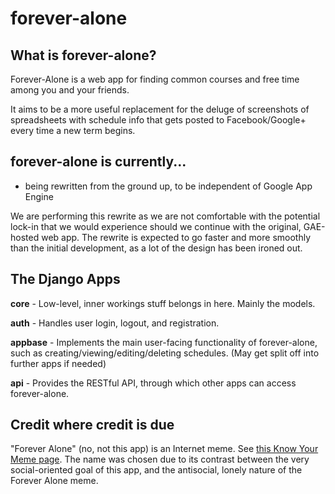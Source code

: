 forever-alone
=============

What is forever-alone?
-----------------------------
Forever-Alone is a web app for finding common courses and free time among you
and your friends.

It aims to be a more useful replacement for the deluge of screenshots of
spreadsheets with schedule info that gets posted to Facebook/Google+ every
time a new term begins.


forever-alone is currently...
-----------------------------

 * being rewritten from the ground up, to be independent of Google App Engine

We are performing this rewrite as we are not comfortable with the potential lock-in
that we would experience should we continue with the original, GAE-hosted web app.
The rewrite is expected to go faster and more smoothly than the initial development,
as a lot of the design has been ironed out.


The Django Apps
---------------
**core** - Low-level, inner workings stuff belongs in here. Mainly the models.

**auth** - Handles user login, logout, and registration.

**appbase** - Implements the main user-facing functionality of forever-alone, such as
creating/viewing/editing/deleting schedules. (May get split off into further apps if needed)

**api** - Provides the RESTful API, through which other apps can access forever-alone.



Credit where credit is due
--------------------------

"Forever Alone" (no, not this app) is an Internet meme. See 
[this Know Your Meme page][kymfa]. The name was chosen due to its contrast
between the very social-oriented goal of this app, and the antisocial, lonely
nature of the Forever Alone meme.

[kymfa]: http://knowyourmeme.com/memes/forever-alone
